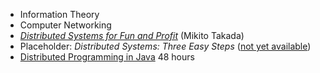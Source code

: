 - Information Theory
- Computer Networking
- *[Distributed Systems for Fun and Profit](http://book.mixu.net/distsys/)* (Mikito Takada)
- Placeholder: *Distributed Systems: Three Easy Steps* ([not yet available](http://pages.cs.wisc.edu/~remzi/DSTEP/))
- [Distributed Programming in Java](https://www.coursera.org/learn/distributed-programming-in-java) 48 hours